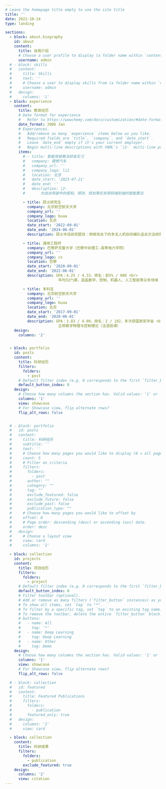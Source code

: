 ```yaml
---
# Leave the homepage title empty to use the site title
title: ''
date: 2022-10-24
type: landing

sections:
  - block: about.biography
    id: about
    content:
      title: 自我介绍
      # Choose a user profile to display (a folder name within `content/authors/`)
      username: admin
  # - block: skills
  #   content:
  #     title: Skills
  #     text: ''
  #     # Choose a user to display skills from (a folder name within `content/authors/`)
  #     username: admin
  #   design:
  #     columns: '1'
  - block: experience
    content:
      title: 教育经历
      # Date format for experience
      #   Refer to https://wowchemy.com/docs/customization/#date-format
      date_format: 2006 Jan
      # Experiences.
      #   Add/remove as many `experience` items below as you like.
      #   Required fields are `title`, `company`, and `date_start`.
      #   Leave `date_end` empty if it's your current employer.
      #   Begin multi-line descriptions with YAML's `|2-` multi-line prefix.
      items:
        # - title: 智能驾驶算法研发实习
        #   company: 理想汽车
        #   company_url: ''
        #   company_logo: li2
        #   location: 北京
        #   date_start: '2023-07-21'
        #   date_end: ''
        #   description: |2-
        #       为自动驾驶中的感知、预测、规划等任务预研端到端的智能算法

        - title: 硕士研究生
          company: 北京航空航天大学
          company_url: ''
          company_logo: buaa
          location: 北京
          date_start: '2022-09-01'
          date_end: '2024-06-01'
          description: 硕士毕设研究题目：网络攻击下的多无人机协同编队追击方法研究

        - title: 通用工程师
          company: 巴黎萨克雷大学（巴黎中央理工-高等电力学院）
          company_url: ''
          company_logo: cs
          location: 巴黎
          date_start: '2020-09-01'
          date_end: '2022-06-01'
          description: GPA：4.25 / 4.33，排名：前5% / 900 <br>
                        年均32门课，涵盖数学、控制、机器人、人工智能等众多领域

        - title: 本科生
          company: 北京航空航天大学
          company_url: ''
          company_logo: buaa
          location: 北京
          date_start: '2017-09-01'
          date_end: '2020-06-01'
          description: GPA：3.83 / 4.00，排名：2 / 102，多次获国家奖学金 <br>
                        主修数学物理与控制理论（法语授课）
    design:
      columns: '2'


  - block: portfolio
    id: posts
    content:
      title: 科研经历
      filters:
        folders:
          - post
      # Default filter index (e.g. 0 corresponds to the first `filter_button` instance below).
      default_button_index: 0
    design:
      # Choose how many columns the section has. Valid values: '1' or '2'.
      columns: '1'
      view: showcase
      # For Showcase view, flip alternate rows?
      flip_alt_rows: false


  # - block: portfolio
  #   id: posts
  #   content:
  #     title: 科研经历
  #     subtitle: ''
  #     text: ''
  #     # Choose how many pages you would like to display (0 = all pages)
  #     count: 5
  #     # Filter on criteria
  #     filters:
  #       folders:
  #         - post
  #       author: ""
  #       category: ""
  #       tag: ""
  #       exclude_featured: false
  #       exclude_future: false
  #       exclude_past: false
  #       publication_type: ""
  #     # Choose how many pages you would like to offset by
  #     offset: 0
  #     # Page order: descending (desc) or ascending (asc) date.
  #     order: desc
  #   design:
  #     # Choose a layout view
  #     view: card
  #     columns: '2'

  - block: collection
    id: projects
    content:
      title: 项目经历
      filters:
        folders:
          - project
      # Default filter index (e.g. 0 corresponds to the first `filter_button` instance below).
      default_button_index: 0
      # Filter toolbar (optional).
      # Add or remove as many filters (`filter_button` instances) as you like.
      # To show all items, set `tag` to "*".
      # To filter by a specific tag, set `tag` to an existing tag name.
      # To remove the toolbar, delete the entire `filter_button` block.
      # buttons:
      #   - name: All
      #     tag: '*'
      #   - name: Deep Learning
      #     tag: Deep Learning
      #   - name: Other
      #     tag: Demo
    design:
      # Choose how many columns the section has. Valid values: '1' or '2'.
      columns: '1'
      view: showcase
      # For Showcase view, flip alternate rows?
      flip_alt_rows: false

  # - block: collection
  #   id: featured
  #   content:
  #     title: Featured Publications
  #     filters:
  #       folders:
  #         - publication
  #       featured_only: true
  #   design:
  #     columns: '2'
  #     view: card

  - block: collection
    content:
      title: 科研成果
      filters:
        folders:
          - publication
        exclude_featured: true
    design:
      columns: '2'
      view: citation
---
```

